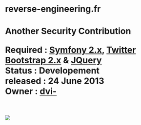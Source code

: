 <h1> reverse-engineering.fr<h1>

Another Security Contribution


 
Required : <a href="https://github.com/Symfony/symfony" target="_blank">Symfony 2.x</a>, <a href="https://github.com/twitter/bootstrap" target="_blank">Twitter Bootstrap 2.x</a> & <a href="https://github.com/jquery" target="_blank">JQuery</a><br>
Status : Developement <br>
released : 24 June 2013 <br>
Owner : <a href="https://connect.sensiolabs.com/profile/dvi-" target="_blank">dvi-</a> <br>
<br>

<img src="https://a248.e.akamai.net/camo.github.com/6df746999c94d0a95e0e25c1fe1096f00f90dffb/687474703a2f2f7777772e64616d69656e636869626f75622e66722f722d652e706e67"/>

